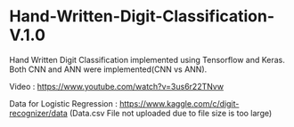 # Hand-Written-Digit-Classification-V.1.0
Hand Written Digit Classification implemented using Tensorflow and Keras. Both CNN and ANN were implemented(CNN vs ANN).


Video : https://www.youtube.com/watch?v=3us6r22TNvw

Data for Logistic Regression : https://www.kaggle.com/c/digit-recognizer/data (Data.csv File not uploaded due to 
          file size is too large)
